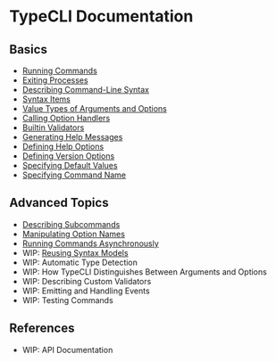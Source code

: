 # TypeCLI Documentation

## Basics

* [Running Commands](./running_commands.md)
* [Exiting Processes](./exiting_processes.md)
* [Describing Command-Line Syntax](./describing_command-line_syntax.md)
* [Syntax Items](./syntax_items.md)
* [Value Types of Arguments and Options](./value_types_of_arguments_and_options.md)
* [Calling Option Handlers](./calling_option_handlers.md)
* [Builtin Validators](./builtin_validators.md)
* [Generating Help Messages](./generating_help_messages.md)
* [Defining Help Options](./defining_help_options.md)
* [Defining Version Options](./defining_version_options.md)
* [Specifying Default Values](./specifying_default_values.md)
* [Specifying Command Name](./specifying_command_names.md)

## Advanced Topics

* [Describing Subcommands](./describing_subcommands.md)
* [Manipulating Option Names](./manipulating_option_names.md)
* [Running Commands Asynchronously](./running_commands_asynchronously.md)
* WIP: [Reusing Syntax Models](./reusing_syntax_models.md)
* WIP: Automatic Type Detection
* WIP: How TypeCLI Distinguishes Between Arguments and Options
* WIP: Describing Custom Validators
* WIP: Emitting and Handling Events
* WIP: Testing Commands

## References

* WIP: API Documentation


